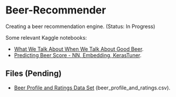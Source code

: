 # Beer-Recommender

Creating a beer recommendation engine. (Status: In Progress)

Some relevant Kaggle notebooks: 
- [What We Talk About When We Talk About Good Beer](https://www.kaggle.com/ruthgn/what-we-talk-about-when-we-talk-about-good-beer).
- [Predicting Beer Score - NN, Embedding, KerasTuner](https://www.kaggle.com/ruthgn/beer-score-prediction-nn-embedding-kerastuner).


Files (Pending)
-----
* [Beer Profile and Ratings Data Set](https://www.kaggle.com/ruthgn/beer-profile-and-ratings-data-set) (beer_profile_and_ratings.csv).
